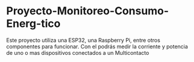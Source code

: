 # Proyecto-Monitoreo-Consumo-Energ-tico
Este proyecto utiliza una ESP32, una Raspberry Pi, entre otros componentes para funcionar. Con el podrás medir la corriente y potencia de uno o mas dispositivos conectados a un Multicontacto

